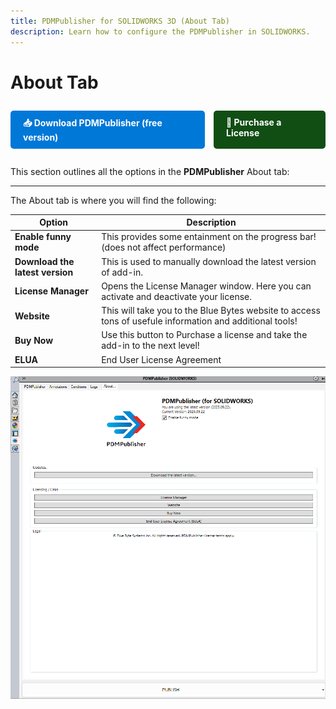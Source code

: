 ```yaml
---
title: PDMPublisher for SOLIDWORKS 3D (About Tab)
description: Learn how to configure the PDMPublisher in SOLIDWORKS.
---
```


# About Tab
<div style="display: flex; center; gap: 1em; margin: 2em 0;">
    <a href="https://bluebyte.biz/wp-json/slm_custom/downloadpdmpublisher" class="download-button" style="display: inline-block; padding: 10px 20px; background-color: #0078d7; color: white; text-decoration: none; border-radius: 5px; font-weight: bold;">
        📥 Download PDMPublisher (free version)
    </a>
    <a href="https://bluebyte.biz/product/pdmpublisher-solidworks" class="download-button" style="display: inline-block; padding: 10px 20px; background-color:rgb(17, 78, 20); color: white; text-decoration: none; border-radius: 5px; font-weight: bold;">
        🛒 Purchase a License
    </a>
</div>



This section outlines all the options in the **PDMPublisher** About tab:

---

The About tab is where you will find the following:

| Option                   | Description                                                                 |
|--------------------------|-----------------------------------------------------------------------------|
| **Enable funny mode**           | This provides some entainment on the progress bar! (does not affect performance)                           |
| **Download the latest version** | This is used to manually download the latest version of add-in.                                            |
| **License Manager**             | Opens the License Manager window. Here you can activate and deactivate your license.                       |
| **Website**                     | This will take you to the Blue Bytes website to access tons of usefule information and additional tools!   |
| **Buy Now**                     | Use this button to Purchase a license and take the add-in to the next level!                               |
| **ELUA**                        | End User License Agreement                                                                                 |




![Abbout Tab](../images/PDMPublisherSW_About.png)